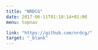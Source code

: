 ```yaml
---
title: "NRDCG"
date: 2017-06-11T01:18:14+01:00
menu: topnav

link: "https://github.com/nrdcg/"
target: "_blank"
---
```

